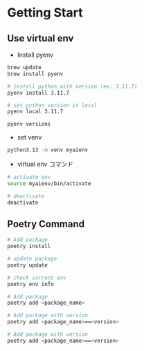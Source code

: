 # Getting Start

## Use virtual env

- Install pyenv

```bash
brew update
brew install pyenv

# install python with version (ex: 3.11.7)
pyenv install 3.11.7

# set python version in local
pyenv local 3.11.7

pyenv versions
```

- set venv

```bash
python3.13 -m venv myaienv
```

- virtual env コマンド

```bash
# activate env
source myaienv/bin/activate

# deactivate
deactivate
```

## Poetry Command

```bash
# Add package
poetry install

# update package
poetry update

# check current env
poetry env info

# Add package
poetry add <package_name>

# Add package with version
poetry add <package_name>==<version>

# Add package with version
poetry add <package_name>==<version>
```
